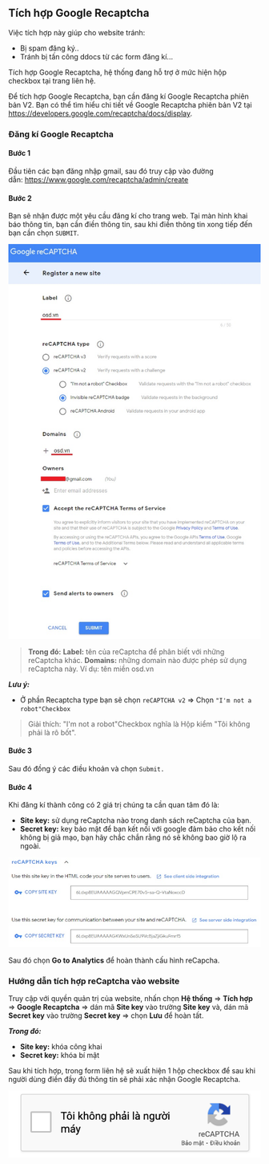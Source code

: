 ## Tích hợp Google Recaptcha

Việc tích hợp này giúp cho website tránh:
* Bị spam đăng ký..
* Tránh bị tấn công ddocs từ các form đăng kí...

Tích hợp Google Recaptcha, hệ thống đang hỗ trợ ở mức hiện hộp checkbox tại trang liên hệ.

Để tích hợp Google Recaptcha, bạn cần đăng kí Google Recaptcha phiên bản V2. Bạn có thể tìm hiểu chi tiết về Google Recaptcha phiên bản V2 tại https://developers.google.com/recaptcha/docs/display.

### Đăng kí Google Recaptcha 

#### Bước 1
Đầu tiên các bạn đăng nhập gmail, sau đó truy cập vào đường dẫn: https://www.google.com/recaptcha/admin/create

#### Bước 2
Bạn sẽ nhận được một yêu cầu đăng kí cho trang web. Tại màn hình khai báo thông tin, bạn cần điền thông tin, sau khi điền thông tin xong tiếp đến bạn cần chọn `SUBMIT`.

![Khai báo recaptcha](img/recapcha-1.jpeg)

> **Trong đó:** 
> **Label:** tên của reCaptcha để phân biết với những reCaptcha khác.
**Domains:** những domain nào được phép sử dụng reCaptcha này. Ví dụ: tên miền osd.vn

***Lưu ý:***
* Ở phần Recaptcha type bạn sẽ chọn `reCAPTCHA v2` => Chọn `"I'm not a robot"Checkbox` 
> Giải thích: "I'm not a robot"Checkbox nghĩa là Hộp kiểm "Tôi không phải là rô bốt".

#### Bước 3
Sau đó đồng ý các điều khoản và chọn `Submit.`

#### Bước 4
Khi đăng kí thành công có 2 giá trị chúng ta cần quan tâm đó là:
* **Site key:** sử dụng reCaptcha nào trong danh sách reCaptcha của bạn.
* **Secret key:** key bảo mật để bạn kết nối với google đảm bảo cho kết nối không bị giả mạo, bạn hãy chắc chắn rằng nó sẽ không bao giờ lộ ra ngoài.

![Mã khóa secret key và site key](img/re-capcha-2.jpeg)

Sau đó chọn **Go to Analytics** để hoàn thành cấu hình reCapcha.

### Hướng dẫn tích hợp reCaptcha vào website

Truy cập với quyền quản trị của website, nhấn chọn **Hệ thống** => **Tích hợp** => **Google Recaptcha** => dán mã **Site key** vào trường **Site key** và, dán mã **Secret key** vào trường **Secret key** => chọn **Lưu** để hoàn tất.

***Trong đó:***
* **Site key:** khóa công khai
* **Secret key:** khóa bí mật

Sau khi tích hợp, trong form liên hệ sẽ xuất hiện 1 hộp checkbox để sau khi người dùng điền đầy đủ thông tin sẽ phải xác nhận Google Recaptcha.

![Xác nhận Google Recaptcha](img/re-capcha-3.jpg)
